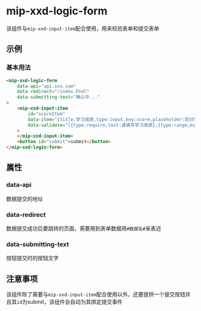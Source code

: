# mip-xxd-logic-form

该组件与`mip-xxd-input-item`配合使用，用来校验表单和提交表单

## 示例

### 基本用法
```html
<mip-xxd-logic-form
    data-api="api.xxx.com"
    data-redirect="/index.html"
    data-submitting-text="确认中..."
>
    <mip-xxd-input-item
        id="scoreItem"
        data-item="{title:学习成绩,type:input,key:score,placeholder:百分制}"
        data-validate="[{type:require,text:请填写学习成绩},{type:range,minValue:0,maxValue:100,text:请填写正确的学习成绩}]"
    >
    </mip-xxd-input-item>
    <button id="submit">submit</button>
</mip-xxd-login-form>
```

## 属性

### data-api
数据提交的地址

### data-redirect
数据提交成功后要跳转的页面，需要用到表单数据用`#数据名#`来表述

### data-submitting-text
按钮提交时的按钮文字

## 注意事项
该组件除了需要与`mip-xxd-input-item`配合使用以外，还要提供一个提交按钮并且其`id`为submit，该组件会自动为其绑定提交事件
